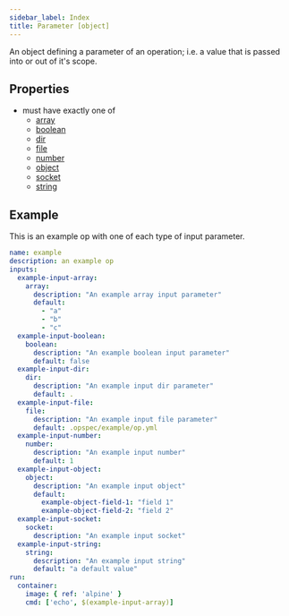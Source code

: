 ```yaml
---
sidebar_label: Index
title: Parameter [object]
---
```


An object defining a parameter of an operation; i.e. a value that is passed into or out of it's scope.

## Properties
- must have exactly one of
  - [array](array.md)
  - [boolean](boolean.md)
  - [dir](dir.md)
  - [file](file.md)
  - [number](number.md)
  - [object](object.md)
  - [socket](socket.md)
  - [string](string.md)

## Example
This is an example op with one of each type of input parameter.

```yaml
name: example
description: an example op
inputs:
  example-input-array:
    array:
      description: "An example array input parameter"
      default:
        - "a"
        - "b"
        - "c"
  example-input-boolean:
    boolean:
      description: "An example boolean input parameter"
      default: false
  example-input-dir:
    dir:
      description: "An example input dir parameter"
      default: .
  example-input-file:
    file:
      description: "An example input file parameter"
      default: .opspec/example/op.yml
  example-input-number:
    number:
      description: "An example input number"
      default: 1
  example-input-object:
    object:
      description: "An example input object"
      default:
        example-object-field-1: "field 1"
        example-object-field-2: "field 2"
  example-input-socket:
    socket:
      description: "An example input socket"
  example-input-string:
    string:
      description: "An example input string"
      default: "a default value"
run:
  container:
    image: { ref: 'alpine' }
    cmd: ['echo', $(example-input-array)]
```
